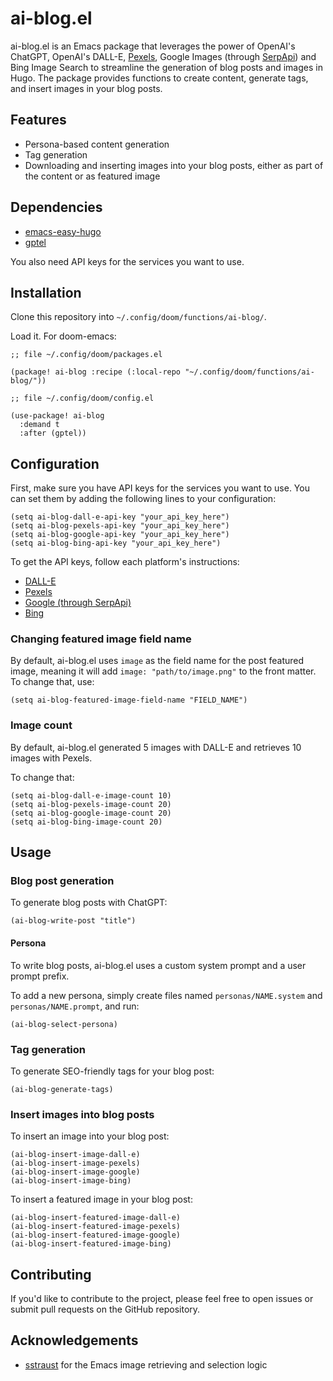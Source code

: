 # ai-blog.el

ai-blog.el is an Emacs package that leverages the power of OpenAI's ChatGPT, OpenAI's DALL-E, [Pexels](https://www.pexels.com/), Google Images (through [SerpApi](https://serpapi.com/)) and Bing Image Search to streamline the generation of blog posts and images in Hugo. The package provides functions to create content, generate tags, and insert images in your blog posts.

## Features

- Persona-based content generation
- Tag generation
- Downloading and inserting images into your blog posts, either as part of the content or as featured image

## Dependencies

- [emacs-easy-hugo](https://github.com/masasam/emacs-easy-hugo)
- [gptel](https://github.com/karthink/gptel)

You also need API keys for the services you want to use.

## Installation

Clone this repository into `~/.config/doom/functions/ai-blog/`.

Load it. For doom-emacs:

```emacs-lisp
;; file ~/.config/doom/packages.el

(package! ai-blog :recipe (:local-repo "~/.config/doom/functions/ai-blog/"))
```

```emacs-lisp
;; file ~/.config/doom/config.el

(use-package! ai-blog
  :demand t
  :after (gptel))
```

## Configuration

First, make sure you have API keys for the services you want to use. You can set them by adding the following lines to your configuration:

``` emacs-lisp
(setq ai-blog-dall-e-api-key "your_api_key_here")
(setq ai-blog-pexels-api-key "your_api_key_here")
(setq ai-blog-google-api-key "your_api_key_here")
(setq ai-blog-bing-api-key "your_api_key_here")
```

To get the API keys, follow each platform's instructions:

- [DALL-E](https://platform.openai.com/account/api-keys)
- [Pexels](https://help.pexels.com/hc/en-us/articles/900004904026-How-do-I-get-an-API-key-)
- [Google (through SerpApi)](https://serpapi.com/users/welcome)
- [Bing](https://www.microsoft.com/en-us/bing/apis/bing-image-search-api)

### Changing featured image field name

By default, ai-blog.el uses `image` as the field name for the post featured image, meaning it will add `image: "path/to/image.png"` to the front matter. To change that, use:

```emacs-lisp
(setq ai-blog-featured-image-field-name "FIELD_NAME")
```

### Image count

By default, ai-blog.el generated 5 images with DALL-E and retrieves 10 images with Pexels.

To change that:

```emacs-lisp
(setq ai-blog-dall-e-image-count 10)
(setq ai-blog-pexels-image-count 20)
(setq ai-blog-google-image-count 20)
(setq ai-blog-bing-image-count 20)
```

## Usage

### Blog post generation

To generate blog posts with ChatGPT:

``` emacs-lisp
(ai-blog-write-post "title")
```

#### Persona

To write blog posts, ai-blog.el uses a custom system prompt and a user prompt prefix.

To add a new persona, simply create files named `personas/NAME.system` and `personas/NAME.prompt`, and run:

```emacs-lisp
(ai-blog-select-persona)
```

### Tag generation

To generate SEO-friendly tags for your blog post:

``` emacs-lisp
(ai-blog-generate-tags)
```

### Insert images into blog posts

To insert an image into your blog post:

``` emacs-lisp
(ai-blog-insert-image-dall-e)
(ai-blog-insert-image-pexels)
(ai-blog-insert-image-google)
(ai-blog-insert-image-bing)
```

To insert a featured image in your blog post:

``` emacs-lisp
(ai-blog-insert-featured-image-dall-e)
(ai-blog-insert-featured-image-pexels)
(ai-blog-insert-featured-image-google)
(ai-blog-insert-featured-image-bing)
```

## Contributing

If you'd like to contribute to the project, please feel free to open issues or submit pull requests on the GitHub repository.

## Acknowledgements

- [sstraust](https://github.com/sstraust) for the Emacs image retrieving and selection logic
